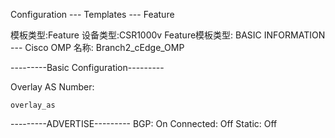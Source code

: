 Configuration --- Templates --- Feature

模板类型:Feature
设备类型:CSR1000v
Feature模板类型: BASIC INFORMATION --- Cisco OMP
名称: Branch2_cEdge_OMP

---------Basic Configuration---------

Overlay AS Number: 
```shell
overlay_as
```

---------ADVERTISE---------
BGP: On
Connected: Off
Static: Off
